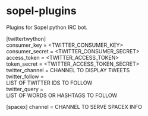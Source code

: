 # sopel-plugins
Plugins for Sopel python IRC bot.

[twittertwython]  
consumer_key = <TWITTER_CONSUMER_KEY>  
consumer_secret = <TWITTER_CONSUMER_SECRET>  
access_token = <TWITTER_ACCESS_TOKEN>  
token_secret = <TWITTER_ACCESS_TOKEN_SECRET>  
twitter_channel = CHANNEL TO DISPLAY TWEETS  
twitter_follow =   
	LIST OF TWITTER IDS TO FOLLOW  
twitter_query =  
	LIST OF WORDS OR HASHTAGS TO FOLLOW  

[spacex] 
channel = CHANNEL TO SERVE SPACEX INFO

